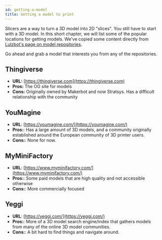 ```yaml
---
id: getting-a-model
title: Getting a model to print
---
```


Slicers are a way to turn a 3D model into 2D "slices". You still have to start with a 3D model. In this short chapter, we will list some of the popular locations for getting models. We've copied some content directly from [Lulzbot's page on model repositories](https://www.lulzbot.com/content/3d-model-repositories).

Go ahead and grab a model that interests you from any of the repositories.

## Thingiverse
* **URL:** [https://thingiverse.com](https://thingiverse.com)
* **Pros:** The OG site for models
* **Cons:** Originally owned by Makerbot and now Stratsys. Has a difficult relationship with the community

## YouMagine
* **URL**: [https://youmagine.com/](https://youmagine.com/)
* **Pros:**: Has a large amount of 3D models, and a community originally established around the European community of 3D printer users.
* **Cons:**: None for now.

## MyMiniFactory
* **URL**: [https://www.myminifactory.com/](https://www.myminifactory.com/)
* **Pros:**: Some paid models that are high quality and not accessible otherwise
* **Cons:**: More commercially focused

## Yeggi
* **URL**: [https://yeggi.com/](https://yeggi.com/)
* **Pros:**: More of a 3D model search engine/index that gathers models from many of the online 3D model communities.
* **Cons:**: A bit hard to find things and navigate around.